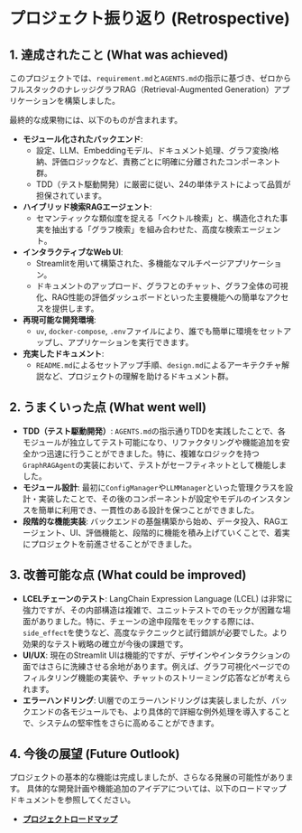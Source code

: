 # プロジェクト振り返り (Retrospective)

## 1. 達成されたこと (What was achieved)

このプロジェクトでは、`requirement.md`と`AGENTS.md`の指示に基づき、ゼロからフルスタックのナレッジグラフRAG（Retrieval-Augmented Generation）アプリケーションを構築しました。

最終的な成果物には、以下のものが含まれます。
- **モジュール化されたバックエンド**:
    - 設定、LLM、Embeddingモデル、ドキュメント処理、グラフ変換/格納、評価ロジックなど、責務ごとに明確に分離されたコンポーネント群。
    - TDD（テスト駆動開発）に厳密に従い、24の単体テストによって品質が担保されています。
- **ハイブリッド検索RAGエージェント**:
    - セマンティックな類似度を捉える「ベクトル検索」と、構造化された事実を抽出する「グラフ検索」を組み合わせた、高度な検索エージェント。
- **インタラクティブなWeb UI**:
    - Streamlitを用いて構築された、多機能なマルチページアプリケーション。
    - ドキュメントのアップロード、グラフとのチャット、グラフ全体の可視化、RAG性能の評価ダッシュボードといった主要機能への簡単なアクセスを提供します。
- **再現可能な開発環境**:
    - `uv`, `docker-compose`, `.env`ファイルにより、誰でも簡単に環境をセットアップし、アプリケーションを実行できます。
- **充実したドキュメント**:
    - `README.md`によるセットアップ手順、`design.md`によるアーキテクチャ解説など、プロジェクトの理解を助けるドキュメント群。

## 2. うまくいった点 (What went well)

- **TDD（テスト駆動開発）**: `AGENTS.md`の指示通りTDDを実践したことで、各モジュールが独立してテスト可能になり、リファクタリングや機能追加を安全かつ迅速に行うことができました。特に、複雑なロジックを持つ`GraphRAGAgent`の実装において、テストがセーフティネットとして機能しました。
- **モジュール設計**: 最初に`ConfigManager`や`LLMManager`といった管理クラスを設計・実装したことで、その後のコンポーネントが設定やモデルのインスタンスを簡単に利用でき、一貫性のある設計を保つことができました。
- **段階的な機能実装**: バックエンドの基盤構築から始め、データ投入、RAGエージェント、UI、評価機能と、段階的に機能を積み上げていくことで、着実にプロジェクトを前進させることができました。

## 3. 改善可能な点 (What could be improved)

- **LCELチェーンのテスト**: LangChain Expression Language (LCEL) は非常に強力ですが、その内部構造は複雑で、ユニットテストでのモックが困難な場面がありました。特に、チェーンの途中段階をモックする際には、`side_effect`を使うなど、高度なテクニックと試行錯誤が必要でした。より効果的なテスト戦略の確立が今後の課題です。
- **UI/UX**: 現在のStreamlit UIは機能的ですが、デザインやインタラクションの面ではさらに洗練させる余地があります。例えば、グラフ可視化ページでのフィルタリング機能の実装や、チャットのストリーミング応答などが考えられます。
- **エラーハンドリング**: UI層でのエラーハンドリングは実装しましたが、バックエンドの各モジュールでも、より具体的で詳細な例外処理を導入することで、システムの堅牢性をさらに高めることができます。

## 4. 今後の展望 (Future Outlook)

プロジェクトの基本的な機能は完成しましたが、さらなる発展の可能性があります。
具体的な開発計画や機能追加のアイデアについては、以下のロードマップドキュメントを参照してください。

- **[プロジェクトロードマップ](./roadmap.md)**
